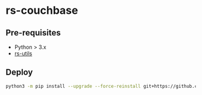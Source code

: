 # rs-couchbase

## Pre-requisites

- Python > 3.x
- [rs-utils](https://github.com/RoundServices/rs-utils)

## Deploy

```sh
python3 -m pip install --upgrade --force-reinstall git+https://github.com/RoundServices/rs-couchbase.git@main
```
